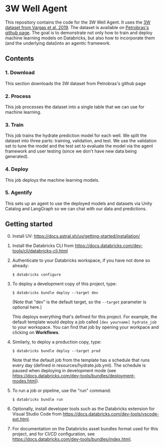 # 3W Well Agent

This repository contains the code for the 3W Well Agent. It uses the [3W dataset from Vargas et al. 2019](https://www.sciencedirect.com/science/article/pii/S0920410519306357). The dataset is available on [Petrobras's github page](https://github.com/petrobras/3W). The goal is to demonstrate not only how to train and deploy machine learning models on Databricks, but also how to incorporate them (and the underlying data)into an agentic framework. 

## Contents

### 1. Download
This section downloads the 3W dataset from Petrobras's github page

### 2. Process
This job processes the dataset into a single table that we can use for machine learning.

### 3. Train
This job trains the hydrate prediction model for each well. We split the dataset into three parts: training, validation, and test. We use the validation set to tune the model and the test set to evaluate the model via the agent framework and user testing (since we don't have new data being generated).

### 4. Deploy
This job deploys the machine learning models.

### 5. Agentify
This sets up an agent to use the deployed models and datasets via Unity Catalog and LangGraph so we can chat with our data and predictions.

## Getting started

0. Install UV: https://docs.astral.sh/uv/getting-started/installation/

1. Install the Databricks CLI from https://docs.databricks.com/dev-tools/cli/databricks-cli.html

2. Authenticate to your Databricks workspace, if you have not done so already:
    ```
    $ databricks configure
    ```

3. To deploy a development copy of this project, type:
    ```
    $ databricks bundle deploy --target dev
    ```
    (Note that "dev" is the default target, so the `--target` parameter
    is optional here.)

    This deploys everything that's defined for this project.
    For example, the default template would deploy a job called
    `[dev yourname] hydrate_job` to your workspace.
    You can find that job by opening your workpace and clicking on **Workflows**.

4. Similarly, to deploy a production copy, type:
   ```
   $ databricks bundle deploy --target prod
   ```

   Note that the default job from the template has a schedule that runs every day
   (defined in resources/hydrate.job.yml). The schedule
   is paused when deploying in development mode (see
   https://docs.databricks.com/dev-tools/bundles/deployment-modes.html).

5. To run a job or pipeline, use the "run" command:
   ```
   $ databricks bundle run
   ```
6. Optionally, install developer tools such as the Databricks extension for Visual Studio Code from
   https://docs.databricks.com/dev-tools/vscode-ext.html.

7. For documentation on the Databricks asset bundles format used
   for this project, and for CI/CD configuration, see
   https://docs.databricks.com/dev-tools/bundles/index.html.

